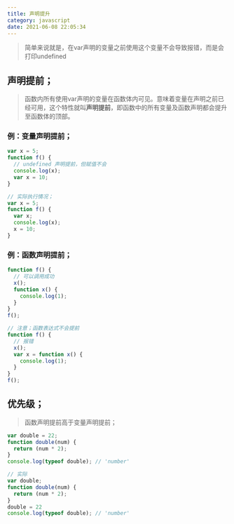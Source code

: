 ```yaml
---
title: 声明提升
category: javascript
date: 2021-06-08 22:05:34
---
```


> 简单来说就是，在var声明的变量之前使用这个变量不会导致报错，而是会打印undefined

## 声明提前；

> 函数内所有使用var声明的变量在函数体内可见。意味着变量在声明之前已经可用，这个特性就叫**声明提前**，即函数中的所有变量及函数声明都会提升至函数体的顶部。

### 例：变量声明提前；

```javascript
var x = 5;
function f() {
  // undefined 声明提前，但赋值不会
  console.log(x);
  var x = 10;
}

// 实际执行情况；
var x = 5;
function f() {
  var x;
  console.log(x);
  x = 10;
}
```

### 例：函数声明提前；

```javascript
function f() {
  // 可以调用成功
  x();
  function x() {
    console.log(1);
  }
}
f();

// 注意；函数表达式不会提前
function f() {
  // 报错
  x();
  var x = function x() {
    console.log(1);
  }
}
f();
```

## 优先级；

> 函数声明提前高于变量声明提前；

```javascript
var double = 22;
function double(num) {
  return (num * 2);
}
console.log(typeof double); // 'number'

// 实际
var double;
function double(num) {
  return (num * 2);
}
double = 22
console.log(typeof double); // 'number'
```

